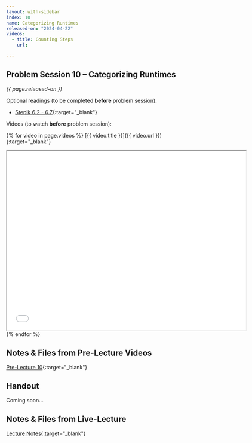 ```yaml
---
layout: with-sidebar
index: 10
name: Categorizing Runtimes
released-on: "2024-04-22"
videos:
  - title: Counting Steps
    url: 

---
```


## Problem Session 10 – Categorizing Runtimes

_{{ page.released-on }}_

Optional readings (to be completed **before** problem session). 
- [Stepik 6.2 - 6.7](https://stepik.org/lesson/717527/step/1?unit=718480){:target="_blank"}

Videos (to watch **before** problem session):

{% for video in page.videos %}
[{{ video.title }}]({{ video.url }}){:target="_blank"}

<iframe src="{{ video.url }}/preview" width="640" height="480" allow="autoplay"></iframe>
{% endfor %}

## Notes & Files from Pre-Lecture Videos

[Pre-Lecture 10](https://github.com/ucsd-cse8a-sp24/ucsd-cse8a-sp24.github.io/tree/main/_pre-lectures/lecture-10){:target="_blank"}

## Handout

Coming soon...

## Notes & Files from Live-Lecture

[Lecture Notes](https://drive.google.com/drive/folders/13i4UKm45pIHa7zp4hQVIrPoE4ZyJrK1x?usp=sharing){:target="_blank"}
